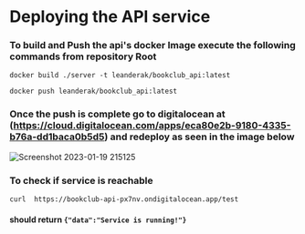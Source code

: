 # Deploying the API service

### To build and Push the api's docker Image execute the following commands from repository Root

``docker build ./server -t leanderak/bookclub_api:latest``

``docker push leanderak/bookclub_api:latest``

### Once the push is complete go to digitalocean at (https://cloud.digitalocean.com/apps/eca80e2b-9180-4335-b76a-dd1baca0b5d5) and redeploy as seen in the image below
![Screenshot 2023-01-19 215125](https://user-images.githubusercontent.com/82841550/213556982-c11a4ef3-b0f2-4209-b1ab-0d2ecc82092b.png)


### To check if service is reachable
``curl  https://bookclub-api-px7nv.ondigitalocean.app/test``
#### should return   ``{"data":"Service is running!"}``
